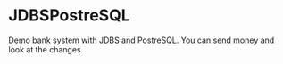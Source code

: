 # JDBSPostreSQL
Demo bank system with JDBS and PostreSQL.
You can send money and look at the changes
